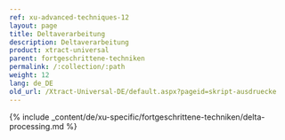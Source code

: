 ```yaml
---
ref: xu-advanced-techniques-12
layout: page
title: Deltaverarbeitung
description: Deltaverarbeitung
product: xtract-universal
parent: fortgeschrittene-techniken
permalink: /:collection/:path
weight: 12
lang: de_DE
old_url: /Xtract-Universal-DE/default.aspx?pageid=skript-ausdruecke
---
```

{% include _content/de/xu-specific/fortgeschrittene-techniken/delta-processing.md %}